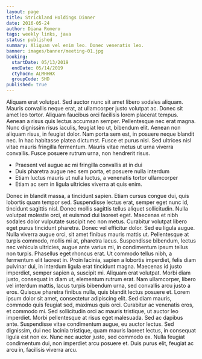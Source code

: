 ```yaml
---
layout: page
title: Strickland Holdings Dinner
date: 2016-05-24
author: Diana Romero
tags: weekly links, java
status: published
summary: Aliquam vel enim leo. Donec venenatis leo.
banner: images/banner/meeting-01.jpg
booking:
  startDate: 05/13/2019
  endDate: 05/14/2019
  ctyhocn: ALMHHHX
  groupCode: SHD
published: true
---
```

Aliquam erat volutpat. Sed auctor nunc sit amet libero sodales aliquam. Mauris convallis neque erat, at ullamcorper justo volutpat ac. Donec sit amet leo tortor. Aliquam faucibus orci facilisis lorem placerat tempus. Aenean a risus quis lectus accumsan semper. Pellentesque nec erat magna. Nunc dignissim risus iaculis, feugiat leo ut, bibendum elit. Aenean non aliquam risus, in feugiat dolor. Nam porta sem est, in posuere neque blandit nec. In hac habitasse platea dictumst. Fusce et purus nisl. Sed ultrices nisl vitae mauris fringilla fermentum. Mauris vitae metus ut urna viverra convallis. Fusce posuere rutrum urna, non hendrerit risus.

* Praesent vel augue ac mi fringilla convallis at in dui
* Duis pharetra augue nec sem porta, et posuere nulla interdum
* Etiam luctus mauris ut nulla luctus, a venenatis tortor ullamcorper
* Etiam ac sem in ligula ultricies viverra at quis enim.

Donec in blandit massa, a tincidunt sapien. Etiam cursus congue dui, quis lobortis quam tempor sed. Suspendisse lectus erat, semper eget nunc id, tincidunt sagittis nisl. Donec mollis sagittis tellus aliquet sollicitudin. Nulla volutpat molestie orci, et euismod dui laoreet eget. Maecenas et nibh sodales dolor vulputate suscipit nec non metus. Curabitur volutpat libero eget purus tincidunt pharetra. Donec vel efficitur dolor. Sed eu ligula augue. Nulla viverra augue orci, sit amet finibus mauris mattis ut. Pellentesque at turpis commodo, mollis mi at, pharetra lacus. Suspendisse bibendum, lectus nec vehicula ultricies, augue ante varius mi, in condimentum ipsum tellus non turpis. Phasellus eget rhoncus erat. Ut commodo tellus nibh, a fermentum elit laoreet in. Proin lacinia, sapien a lobortis imperdiet, felis diam pulvinar dui, in interdum ligula erat tincidunt magna. Maecenas id justo imperdiet, semper sapien a, suscipit mi.
Aliquam erat volutpat. Morbi diam justo, consequat in diam ut, elementum rutrum erat. Nam ullamcorper, libero vel interdum mattis, lacus turpis bibendum urna, sed convallis arcu justo a eros. Quisque pharetra finibus nulla, quis blandit lectus posuere et. Lorem ipsum dolor sit amet, consectetur adipiscing elit. Sed diam mauris, commodo quis feugiat sed, maximus quis orci. Curabitur ac venenatis eros, et commodo mi. Sed sollicitudin orci ac mauris tristique, ut auctor leo imperdiet. Morbi pellentesque at risus eget malesuada. Sed ac dapibus ante. Suspendisse vitae condimentum augue, eu auctor lectus. Sed dignissim, dui nec lacinia tristique, quam mauris laoreet lectus, in consequat ligula est non ex. Nunc nec auctor justo, sed commodo ex. Nulla feugiat condimentum dui, non imperdiet arcu posuere et. Duis purus elit, feugiat ac arcu in, facilisis viverra arcu.
